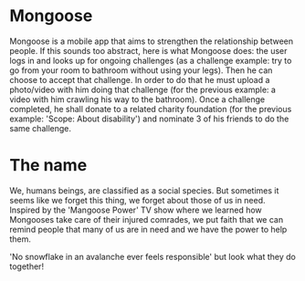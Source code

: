 Mongoose
========

Mongoose is a mobile app that aims to strengthen the relationship between people. If this sounds too abstract, here is what Mongoose does: the user logs in and looks up  for ongoing challenges (as a challenge example: try to go from your room to bathroom without using your legs). Then he can choose to accept that challenge. In order to do that he must upload a photo/video with him doing that challenge (for the previous example: a video with him crawling his way to the bathroom). Once a challenge completed, he shall donate to a related charity foundation (for the previous example: 'Scope: About disability') and nominate 3 of his friends to do the same challenge. 

The name
========

We, humans beings, are classified as a social species. But sometimes it seems like we forget this thing, we forget about those of us in need. Inspired by the 'Mangoose Power' TV show where we learned how Mongooses take care of their injured comrades, we put faith that we can remind people that many of us are in need and we have the power to help them.

'No snowflake in an avalanche ever feels responsible' but look what they do together!
